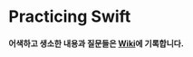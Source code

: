 # Practicing Swift
 
#### 어색하고 생소한 내용과 질문들은 [Wiki](https://github.com/ByeongGwan-Seo/Practicing-Swift/wiki)에 기록합니다.
